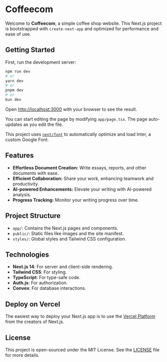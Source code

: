 # Coffeecom

Welcome to **Coffeecom**, a simple coffee shop website. This Next.js project is bootstrapped with `create-next-app` and optimized for performance and ease of use.

## Getting Started

First, run the development server:

```bash
npm run dev
# or
yarn dev
# or
pnpm dev
# or
bun dev
```

Open [http://localhost:3000](http://localhost:3000) with your browser to see the result.

You can start editing the page by modifying `app/page.tsx`. The page auto-updates as you edit the file.

This project uses [`next/font`](https://nextjs.org/docs/basic-features/font-optimization) to automatically optimize and load Inter, a custom Google Font.

## Features

- **Effortless Document Creation:** Write essays, reports, and other documents with ease.
- **Efficient Collaboration:** Share your work, enhancing teamwork and productivity.
- **AI-powered Enhancements:** Elevate your writing with AI-powered analysis.
- **Progress Tracking:** Monitor your writing progress over time.

## Project Structure

- `app/`: Contains the Next.js pages and components.
- `public/`: Static files like images and the site manifest.
- `styles/`: Global styles and Tailwind CSS configuration.

## Technologies

- **Next.js 14**: For server and client-side rendering.
- **Tailwind CSS**: For styling.
- **TypeScript**: For type-safe code.
- **Auth.js**: For authorization.
- **Convex**: For database interactions.

## Deploy on Vercel

The easiest way to deploy your Next.js app is to use the [Vercel Platform](https://vercel.com/new?utm_medium=default-template&filter=next.js&utm_source=create-next-app&utm_campaign=create-next-app-readme) from the creators of Next.js.

## License

This project is open-sourced under the MIT License. See the [LICENSE](./LICENSE) file for more details.
